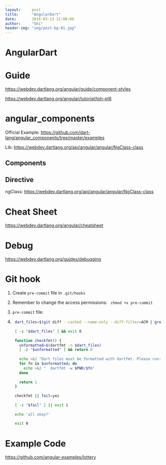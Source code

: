 ```yaml
---
layout:     post
title:      "AngularDart"
date:       2016-03-13 12:00:00
author:     "Shi"
header-img: "img/post-bg-01.jpg"
---
```

# AngularDart

# Guide

https://webdev.dartlang.org/angular/guide/component-styles

https://webdev.dartlang.org/angular/tutorial/toh-pt6



# **angular_components**

Official Example: https://github.com/dart-lang/angular_components/tree/master/examples

Lib: https://webdev.dartlang.org/api/angular/angular/NgClass-class



## Components

## Directive

ngClass: https://webdev.dartlang.org/api/angular/angular/NgClass-class



# Cheat Sheet

https://webdev.dartlang.org/angular/cheatsheet



# Debug

https://webdev.dartlang.org/guides/debugging



# Git hook

1. Create `pre-commit` file in `.git/hooks`

2. Remember to change the access permissions: ` chmod +x pre-commit`

3.  `pre-commit` file:

4. ```bash
    dart_files=$(git diff --cached --name-only --diff-filter=ACM | grep '.dart$')
    
    [ -z "$dart_files" ] && exit 0
    
    function checkfmt() {
      unformatted=$(dartfmt -n $dart_files)
      [ -z "$unformatted" ] && return 0
    
      echo >&2 "Dart files must be formatted with dartfmt. Please run:"
      for fn in $unformatted; do
        echo >&2 "  dartfmt -w $PWD/$fn"
      done
    
      return 1
    }
    
    checkfmt || fail=yes
    
    [ -z "$fail" ] || exit 1
    
    echo 'all okay?'
    
    exit 0
    ```



# Example Code

https://github.com/angular-examples/lottery